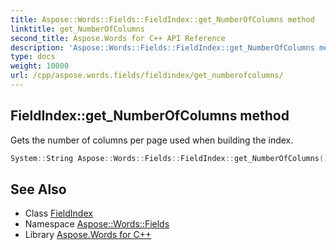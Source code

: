 ```yaml
---
title: Aspose::Words::Fields::FieldIndex::get_NumberOfColumns method
linktitle: get_NumberOfColumns
second_title: Aspose.Words for C++ API Reference
description: 'Aspose::Words::Fields::FieldIndex::get_NumberOfColumns method. Gets the number of columns per page used when building the index in C++.'
type: docs
weight: 10000
url: /cpp/aspose.words.fields/fieldindex/get_numberofcolumns/
---
```

## FieldIndex::get_NumberOfColumns method


Gets the number of columns per page used when building the index.

```cpp
System::String Aspose::Words::Fields::FieldIndex::get_NumberOfColumns()
```

## See Also

* Class [FieldIndex](../)
* Namespace [Aspose::Words::Fields](../../)
* Library [Aspose.Words for C++](../../../)
